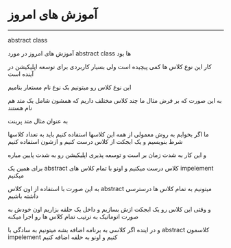 # آموزش های امروز

--------------------------


abstract class

آموزش های امروز در مورد abstract class ها بود

کار این نوع کلاس ها کمی پیچیده است ولی بسیار کاربردی برای توسعه اپلیکیشن در آینده است

این نوع کلاس رو میتونیم بک نوع نام مستعار بنامیم

به این صورت که بر فرض مثال ما چند کلاس مختلف داریم که همشون شامل یک متد هم نام هستند

به عنوان مثال متد پرینت

ما اگر بخوایم به روش معمولی از همه این کلاسها استفاده کنیم باید به تعداد کلاسها شرط بنویسیم و یک ابجکت از کلاس درست کنیم و ازشون استفاده کنیم

و این کار به شدت زمان بر است و توسعه پذیری اپلیکیشن رو به شدت پایین میاره

برای همین یک abstract کلاس درست میکنیم و اونو با تمام کلاس های impelement میکنیم

به این صورت با استفاده از اون کلاس abstract میتونیم به تمام کلاس ها درسترسی داشته باشیم

و وقتی این کلاس رو یک ابجکت ازش بسازیم و داخل یک حلقه بزاریم اون خودش به صورت اتوماتیک به ترتیب تمام کلاس ها رو اجرا میکنه

و در اینده اگر کلاسی به برنامه اضافه بشه میتونیم به سادگی با abstract کلاسمون impelement کنیم و اونو به حلقه اضافه کنیم

